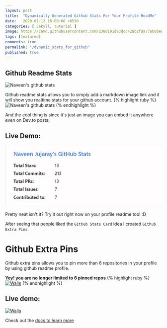 ```yaml
---
layout: post
title:  "Dynamically Generated Github Stats For Your Profile ReadMe"
date:   2020-07-12 16:00:00 +0530
categories: [ Jekyll, tutorial ]
image: https://camo.githubusercontent.com/2300191d93dcc42ab2faa77ab6beebc0fb1a1c5e/687474703a2f2f692e696d6775722e636f6d2f513754515948782e706e67
tags: [featured]
comments: true
permalink: "/dynamic_stats_for_github"
published: true
---
```

## Github Readme Stats

![Naveen's github stats](https://github-readme-stats.vercel.app/api?username=naveenjujaray)

Github readme stats allows you to simply add a markdown image link and it will show you realtime stats for your github account.
{% highlight ruby %}
![Naveen's github stats](https://github-readme-stats.vercel.app/api?username=naveenjujaray)
{% endhighlight %}

And the cool thing is since it's just an image you can embed it anywhere even on Dev.to posts!

## Live Demo:

![githubstats](assets/images/4.jpg)

Pretty neat isn't it? Try it out right now on your profile readme too! :D

After seeing that people liked the `Github Stats Card` idea i created `Github Extra Pins`.

# Github Extra Pins
Github extra pins allows you to pin more than 6 repositories in your profile by using github readme profile.

**Yey! you are no longer limited to 6 pinned repos**
{% highlight ruby %}
[![Walls](https://github-readme-stats.vercel.app/api/pin/?username=naveenjujaray&repo=walls)](https://github.com/naveenjujaray/walls)
{% endhighlight %}

## Live demo:

[![Walls](https://github-readme-stats.vercel.app/api/pin/?username=naveenjujaray&repo=walls)](https://github.com/naveenjujaray/walls)

Check out the [docs to learn more]

[docs to learn more]: https://github.com/anuraghazra/github-readme-stats#github-extra-pins